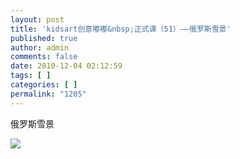 ```yaml
---
layout: post
title: 'kidsart创意嘟嘟&nbsp;正式课（51）——俄罗斯雪景'
published: true
author: admin
comments: false
date: 2010-12-04 02:12:59
tags: [ ]
categories: [ ]
permalink: "1205"
---
```

俄罗斯雪景


  


![][1]

 [1]: http://xujianian.com/jx/blog/UploadFiles/2010-12/1219643751.jpg